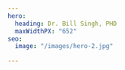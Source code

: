 ```yaml
---
hero:
  heading: Dr. Bill Singh, PHD
  maxWidthPX: "652"
seo:
  image: "/images/hero-2.jpg"

---
```

